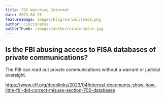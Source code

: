 ```yaml
---
title: FBI Watching Internet
date: 2023-04-25
featureImage: images/blog/surveillance.png
author: Cincinnatus
authorThumb: /images/author/cincinnatus.jpg
---
```


## Is the FBI abusing access to FISA databases of private communications?

The FBI can read out private communications without a warrant or judicial oversight.

https://www.eff.org/deeplinks/2023/04/internal-documents-show-how-little-fbi-did-correct-misuse-section-702-databases
